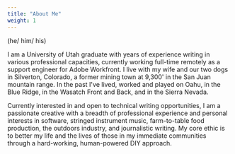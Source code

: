 ```yaml
---
title: "About Me"
weight: 1
---
```


(he/ him/ his)

I am a University of Utah graduate with years of experience writing in various professional capacities, currently working full-time remotely as a support engineer for Adobe Workfront. I live with my wife and our two dogs in Silverton, Colorado, a former mining town at 9,300' in the San Juan mountain range. In the past I've lived, worked and played on Oahu, in the Blue Ridge, in the Wasatch Front and Back, and in the Sierra Nevada.

Currently interested in and open to technical writing opportunities, I am a passionate creative with a breadth of professional experience and personal interests in software, stringed instrument music, farm-to-table food production, the outdoors industry, and journalistic writing. My core ethic is to better my life and the lives of those in my immediate communities through a hard-working, human-powered DIY approach.
